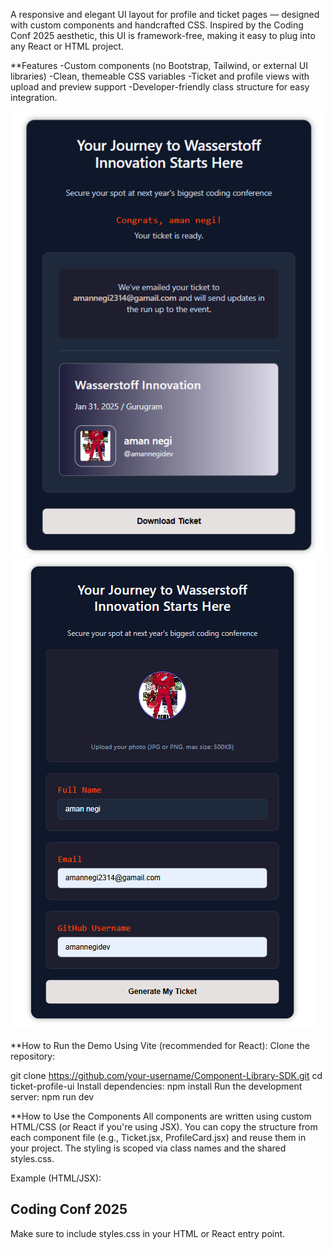 A responsive and elegant UI layout for profile and ticket pages — designed with custom components and handcrafted CSS. Inspired by the Coding Conf 2025 aesthetic, this UI is framework-free, making it easy to plug into any React or HTML project.

 **Features
-Custom components (no Bootstrap, Tailwind, or external UI libraries)
-Clean, themeable CSS variables
-Ticket and profile views with upload and preview support
-Developer-friendly class structure for easy integration.


![Image 1](https://raw.githubusercontent.com/amannegidev/Component-Library-SDK/refs/heads/main/Screenshot%202025-05-13%20101732.png)
![Image 2](https://raw.githubusercontent.com/amannegidev/Component-Library-SDK/refs/heads/main/Screenshot%202025-05-13%20101513.png)


**How to Run the Demo
Using Vite (recommended for React):
Clone the repository:

git clone https://github.com/your-username/Component-Library-SDK.git
cd ticket-profile-ui
Install dependencies:
npm install
Run the development server:
npm run dev

**How to Use the Components
All components are written using custom HTML/CSS (or React if you're using JSX).
You can copy the structure from each component file (e.g., Ticket.jsx, ProfileCard.jsx) and reuse them in your project.
The styling is scoped via class names and the shared styles.css.

Example (HTML/JSX):

<div class="ticket">
  <h2 class="ticket-title">Coding Conf 2025</h2>
</div>

Make sure to include styles.css in your HTML or React entry point.
<link rel="stylesheet" href="./styles.css" />

